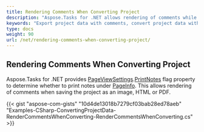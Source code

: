 ```yaml
---
title: Rendering Comments When Converting Project
description: "Aspose.Tasks for .NET allows rendering of comments while converting project data to other formats."
keywords: "Export project data with comments, convert project data with comments, render comments when exporting project, Aspose.Tasks, C#"
type: docs
weight: 90
url: /net/rendering-comments-when-converting-project/
---
```


## **Rendering Comments When Converting Project**
Aspose.Tasks for .NET provides [PageViewSettings](https://apireference.aspose.com/tasks/net/aspose.tasks.visualization/pageinfo/properties/pageviewsettings).[PrintNotes](https://apireference.aspose.com/tasks/net/aspose.tasks.visualization/pageviewsettings/properties/printnotes) flag property to determine whether to print notes under [PageInfo](https://apireference.aspose.com/tasks/net/aspose.tasks.visualization/pageinfo). This allows rendering of comments when saving the project as an image, HTML or PDF.

{{< gist "aspose-com-gists" "10d4de13018b7279cf03bab28ed78aeb" "Examples-CSharp-ConvertingProjectData-RenderCommentsWhenConverting-RenderCommentsWhenConverting.cs" >}}
